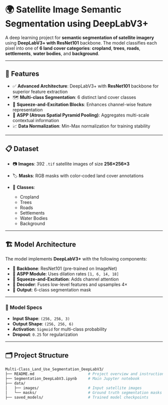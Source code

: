 
# 🌍 Satellite Image Semantic Segmentation using DeepLabV3+

A deep learning project for **semantic segmentation of satellite imagery** using **DeepLabV3+ with ResNet101** backbone.
The model classifies each pixel into one of **6 land cover categories**: **cropland**, **trees**, **roads**, **settlements**, **water bodies**, and **background**.

---

## 🚀 Features

* ✅ **Advanced Architecture**: DeepLabV3+ with **ResNet101** backbone for superior feature extraction
* 🗺️ **Multi-class Segmentation**: 6 distinct land cover classes
* 🧠 **Squeeze-and-Excitation Blocks**: Enhances channel-wise feature representation
* 🔄 **ASPP (Atrous Spatial Pyramid Pooling)**: Aggregates multi-scale contextual information
* 📈 **Data Normalization**: Min-Max normalization for training stability

---

## 📋 Dataset

* 📷 **Images**: 392 `.tif` satellite images of size **256×256×3**
* 🏷️ **Masks**: RGB masks with color-coded land cover annotations
* 🌾 **Classes**:

  * Cropland
  * Trees
  * Roads
  * Settlements
  * Water Bodies
  * Background

---

## 🏗️ Model Architecture

The model implements **DeepLabV3+** with the following components:

* 🔹 **Backbone**: ResNet101 (pre-trained on ImageNet)
* 🔹 **ASPP Module**: Uses dilation rates `[1, 6, 14, 18]`
* 🔹 **Squeeze-and-Excitation**: Adds channel attention
* 🔹 **Decoder**: Fuses low-level features and upsamples 4×
* 🎯 **Output**: 6-class segmentation mask

---

### 🧾 Model Specs

* **Input Shape**: `(256, 256, 3)`
* **Output Shape**: `(256, 256, 6)`
* **Activation**: `Sigmoid` for multi-class probability
* **Dropout**: `0.25` for regularization

---

## 🗂️ Project Structure

```bash
Multi-Class_Land_Use_Segmentation_DeepLabV3/
├── README.md                        # Project overview and instructions
├── Segmentation_DeepLabV3.ipynb     # Main Jupyter notebook
├── data/
│   ├── images/                      # Input satellite images
│   └── masks/                       # Ground truth segmentation masks
├── saved_models/                    # Trained model checkpoints
```

